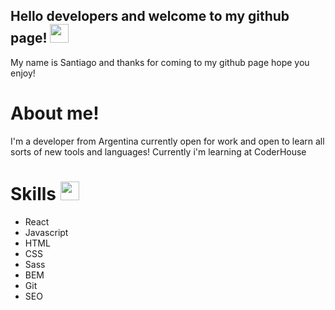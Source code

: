 ## Hello developers and welcome to my github page! <img src="https://raw.githubusercontent.com/MartinHeinz/MartinHeinz/master/wave.gif" width="30" height="30" />
My name is Santiago and thanks for coming to my github page hope you enjoy!
# About me! 
I'm a developer from Argentina currently open for work and open to learn all sorts of new tools and languages!
Currently i'm learning at CoderHouse
# Skills <img src="https://camo.githubusercontent.com/beb64ff21c883e318e4f5db5231c2ba4175705bea1c9249e82a41ab375db4f75/68747470733a2f2f6d65646961322e67697068792e636f6d2f6d656469612f51737347456d706b79454f684243623765312f67697068792e6769663f6369643d656366303565343761306e336769316266716e74716d6f62386739616964316f796a327772336473336d67373030626c267269643d67697068792e676966" width="30" height="30" />
* React
* Javascript
* HTML
* CSS
* Sass
* BEM
* Git
* SEO
